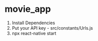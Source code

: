 # movie_app
1. Install Dependencies
2. Put your API key - src/constants/Urls.js
3. npx react-native start
